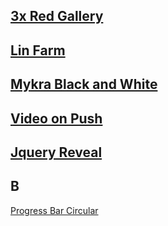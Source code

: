 ## [3x Red Gallery](https://codepen.io/Teeke/pen/eoJxJZ)
## [Lin Farm](https://codepen.io/Teeke/pen/bJBpBL)
## [Mykra Black and White](https://codepen.io/Teeke/pen/xeEOGL)
## [Video on Push](https://codepen.io/Teeke/pen/BELBRP)
## [Jquery Reveal](https://www.w3schools.com/jquery/tryit.asp?filename=tryjquery_slide_down)

## B

[Progress Bar Circular](https://codepen.io/Teeke/pen/GLjoZp)
